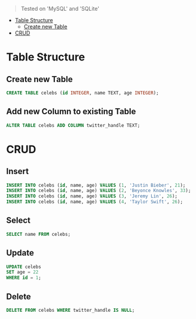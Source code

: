 > Tested on 'MySQL' and 'SQLite'

- [Table Structure](#table-structure)
  - [Create new Table](#create-new-table)
- [CRUD](#crud)

# Table Structure

## Create new Table

```sql
CREATE TABLE celebs (id INTEGER, name TEXT, age INTEGER);
```

## Add new Column to existing Table

```sql
ALTER TABLE celebs ADD COLUMN twitter_handle TEXT;
```

# CRUD

## Insert

```sql
INSERT INTO celebs (id, name, age) VALUES (1, 'Justin Bieber', 21);
INSERT INTO celebs (id, name, age) VALUES (2, 'Beyonce Knowles', 33);
INSERT INTO celebs (id, name, age) VALUES (3, 'Jeremy Lin', 26);
INSERT INTO celebs (id, name, age) VALUES (4, 'Taylor Swift', 26);
```

## Select

```sql
SELECT name FROM celebs;
```

## Update

```sql
UPDATE celebs
SET age = 22
WHERE id = 1;
```

## Delete

```sql
DELETE FROM celebs WHERE twitter_handle IS NULL;
```
